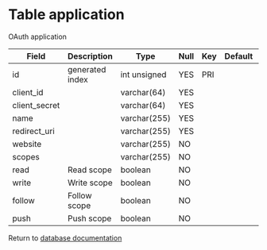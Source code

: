 Table application
===========
OAuth application

| Field | Description | Type | Null | Key | Default | Extra |
| ----- | ----------- | ---- | ---- | --- | ------- | ----- |
| id | generated index | int unsigned | YES | PRI |  | auto_increment |    
| client_id |  | varchar(64) | YES |  |  |  |    
| client_secret |  | varchar(64) | YES |  |  |  |    
| name |  | varchar(255) | YES |  |  |  |    
| redirect_uri |  | varchar(255) | YES |  |  |  |    
| website |  | varchar(255) | NO |  |  |  |    
| scopes |  | varchar(255) | NO |  |  |  |    
| read | Read scope | boolean | NO |  |  |  |    
| write | Write scope | boolean | NO |  |  |  |    
| follow | Follow scope | boolean | NO |  |  |  |    
| push | Push scope | boolean | NO |  |  |  |    

Return to [database documentation](help/database)
